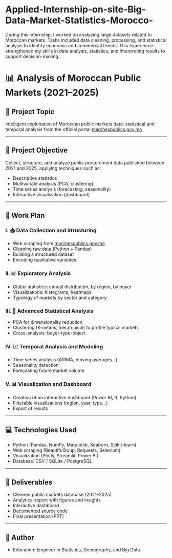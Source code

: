 # Applied-Internship-on-site-Big-Data-Market-Statistics-Morocco-
During this internship, I worked on analyzing large datasets related to Moroccan markets. Tasks included data cleaning, processing, and statistical analysis to identify economic and commercial trends. This experience strengthened my skills in data analysis, statistics, and interpreting results to support decision-making.
# 📊 Analysis of Moroccan Public Markets (2021–2025)

## 🧠 Project Topic
Intelligent exploitation of Moroccan public markets data: statistical and temporal analysis from the official portal [marchespublics.gov.ma](https://www.marchespublics.gov.ma)

---

## 🎯 Project Objective
Collect, structure, and analyze public procurement data published between 2021 and 2025, applying techniques such as:

- Descriptive statistics  
- Multivariate analysis (PCA, clustering)  
- Time series analysis (forecasting, seasonality)  
- Interactive visualization (dashboard)

---

## 🧩 Work Plan

### I. 📥 Data Collection and Structuring
- Web scraping from [marchespublics.gov.ma](https://www.marchespublics.gov.ma)  
- Cleaning raw data (Python + Pandas)  
- Building a structured dataset  
- Encoding qualitative variables  

### II. 📊 Exploratory Analysis
- Global statistics: annual distribution, by region, by buyer  
- Visualizations: histograms, heatmaps  
- Typology of markets by sector and category  

### III. 🧮 Advanced Statistical Analysis
- PCA for dimensionality reduction  
- Clustering (K-means, hierarchical) to profile typical markets  
- Cross-analysis: buyer-type-object  

### IV. 📈 Temporal Analysis and Modeling
- Time series analysis (ARIMA, moving averages…)  
- Seasonality detection  
- Forecasting future market volume  

### V. 📊 Visualization and Dashboard
- Creation of an interactive dashboard (Power BI, R, Python)  
- Filterable visualizations (region, year, type…)  
- Export of results  

---

## 💻 Technologies Used
- Python (Pandas, NumPy, Matplotlib, Seaborn, Scikit-learn)  
- Web scraping (BeautifulSoup, Requests, Selenium)  
- Visualization (Plotly, Streamlit, Power BI)  
- Database: CSV / SQLite / PostgreSQL  

---

## 📁 Deliverables
- Cleaned public markets database (2021–2025)  
- Analytical report with figures and insights  
- Interactive dashboard  
- Documented source code  
- Final presentation (PPT)  

---

## 📌 Author
- Education: Engineer in Statistics, Demography, and Big Data
